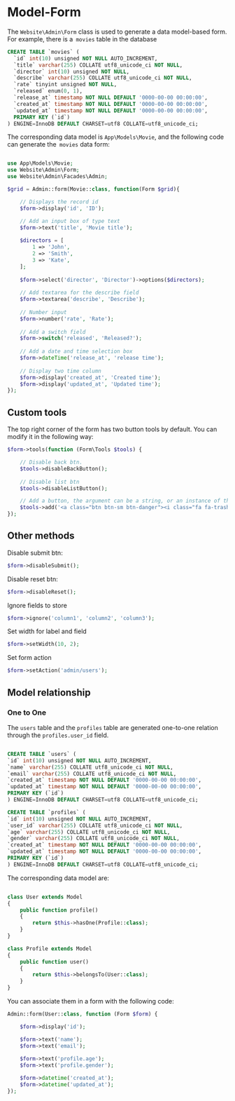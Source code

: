 # Model-Form

The `Website\Admin\Form` class is used to generate a data model-based form. For example, there is a` movies` table in the database

```sql
CREATE TABLE `movies` (
  `id` int(10) unsigned NOT NULL AUTO_INCREMENT,
  `title` varchar(255) COLLATE utf8_unicode_ci NOT NULL,
  `director` int(10) unsigned NOT NULL,
  `describe` varchar(255) COLLATE utf8_unicode_ci NOT NULL,
  `rate` tinyint unsigned NOT NULL,
  `released` enum(0, 1),
  `release_at` timestamp NOT NULL DEFAULT '0000-00-00 00:00:00',
  `created_at` timestamp NOT NULL DEFAULT '0000-00-00 00:00:00',
  `updated_at` timestamp NOT NULL DEFAULT '0000-00-00 00:00:00',
  PRIMARY KEY (`id`)
) ENGINE=InnoDB DEFAULT CHARSET=utf8 COLLATE=utf8_unicode_ci;

```

The corresponding data model is `App\Models\Movie`, and the following code can generate the` movies` data form:

```php

use App\Models\Movie;
use Website\Admin\Form;
use Website\Admin\Facades\Admin;

$grid = Admin::form(Movie::class, function(Form $grid){

    // Displays the record id
    $form->display('id', 'ID');

    // Add an input box of type text
    $form->text('title', 'Movie title');
    
    $directors = [
        1 => 'John',
        2 => 'Smith',
        3 => 'Kate',
    ];
    
    $form->select('director', 'Director')->options($directors);
    
    // Add textarea for the describe field
    $form->textarea('describe', 'Describe');
    
    // Number input
    $form->number('rate', 'Rate');
    
    // Add a switch field
    $form->switch('released', 'Released?');
    
    // Add a date and time selection box
    $form->dateTime('release_at', 'release time');
    
    // Display two time column 
    $form->display('created_at', 'Created time');
    $form->display('updated_at', 'Updated time');
});

```

## Custom tools

The top right corner of the form has two button tools by default. You can modify it in the following way:

```php
$form->tools(function (Form\Tools $tools) {

    // Disable back btn.
    $tools->disableBackButton();
    
    // Disable list btn
    $tools->disableListButton();

    // Add a button, the argument can be a string, or an instance of the object that implements the Renderable or Htmlable interface
    $tools->add('<a class="btn btn-sm btn-danger"><i class="fa fa-trash"></i>&nbsp;&nbsp;delete</a>');
});
```

## Other methods

Disable submit btn:

```php
$form->disableSubmit();
```

Disable reset btn:
```php
$form->disableReset();
```

Ignore fields to store
```php
$form->ignore('column1', 'column2', 'column3');
```

Set width for label and field

```php
$form->setWidth(10, 2);
```

Set form action

```php
$form->setAction('admin/users');
```

## Model relationship


### One to One
The `users` table and the `profiles` table are generated one-to-one relation through the `profiles.user_id` field.

```sql

CREATE TABLE `users` (
`id` int(10) unsigned NOT NULL AUTO_INCREMENT,
`name` varchar(255) COLLATE utf8_unicode_ci NOT NULL,
`email` varchar(255) COLLATE utf8_unicode_ci NOT NULL,
`created_at` timestamp NOT NULL DEFAULT '0000-00-00 00:00:00',
`updated_at` timestamp NOT NULL DEFAULT '0000-00-00 00:00:00',
PRIMARY KEY (`id`)
) ENGINE=InnoDB DEFAULT CHARSET=utf8 COLLATE=utf8_unicode_ci;

CREATE TABLE `profiles` (
`id` int(10) unsigned NOT NULL AUTO_INCREMENT,
`user_id` varchar(255) COLLATE utf8_unicode_ci NOT NULL,
`age` varchar(255) COLLATE utf8_unicode_ci NOT NULL,
`gender` varchar(255) COLLATE utf8_unicode_ci NOT NULL,
`created_at` timestamp NOT NULL DEFAULT '0000-00-00 00:00:00',
`updated_at` timestamp NOT NULL DEFAULT '0000-00-00 00:00:00',
PRIMARY KEY (`id`)
) ENGINE=InnoDB DEFAULT CHARSET=utf8 COLLATE=utf8_unicode_ci;
```

The corresponding data model are:

```php

class User extends Model
{
    public function profile()
    {
        return $this->hasOne(Profile::class);
    }
}

class Profile extends Model
{
    public function user()
    {
        return $this->belongsTo(User::class);
    }
}

```

You can associate them in a form with the following code:

```php
Admin::form(User::class, function (Form $form) {

    $form->display('id');

    $form->text('name');
    $form->text('email');
    
    $form->text('profile.age');
    $form->text('profile.gender');

    $form->datetime('created_at');
    $form->datetime('updated_at');
});

```
